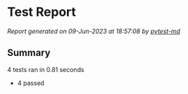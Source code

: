 # Test Report

*Report generated on 09-Jun-2023 at 18:57:08 by [pytest-md]*

[pytest-md]: https://github.com/hackebrot/pytest-md

## Summary

4 tests ran in 0.81 seconds

- 4 passed
